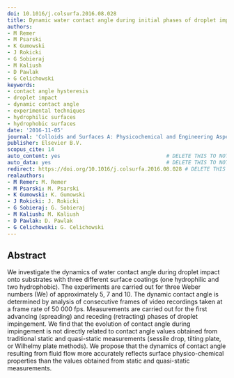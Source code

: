 ```yaml
---
doi: 10.1016/j.colsurfa.2016.08.028
title: Dynamic water contact angle during initial phases of droplet impingement
authors:
- M Remer
- M Psarski
- K Gumowski
- J Rokicki
- G Sobieraj
- M Kaliush
- D Pawlak
- G Celichowski
keywords:
- contact angle hysteresis
- droplet impact
- dynamic contact angle
- experimental techniques
- hydrophilic surfaces
- hydrophobic surfaces
date: '2016-11-05'
journal: 'Colloids and Surfaces A: Physicochemical and Engineering Aspects'
publisher: Elsevier B.V.
scopus_cite: 14
auto_content: yes                                  # DELETE THIS TO NOT AUTO GENERATE CONTENT
auto_data: yes                                     # DELETE THIS TO NOT AUTO GENERATE METADATA
redirect: https://doi.org/10.1016/j.colsurfa.2016.08.028 # DELETE THIS TO NOT REDIRECT
realauthors:
- M Remer: M. Remer
- M Psarski: M. Psarski
- K Gumowski: K. Gumowski
- J Rokicki: J. Rokicki
- G Sobieraj: G. Sobieraj
- M Kaliush: M. Kaliush
- D Pawlak: D. Pawlak
- G Celichowski: G. Celichowski
---
```



## Abstract
We investigate the dynamics of water contact angle during droplet impact onto substrates with three different surface coatings (one hydrophilic and two hydrophobic). The experiments are carried out for three Weber numbers (We) of approximately 5, 7 and 10. The dynamic contact angle is determined by analysis of consecutive frames of video recordings taken at a frame rate of 50 000 fps. Measurements are carried out for the first advancing (spreading) and receding (retracting) phases of droplet impingement. We find that the evolution of contact angle during impingement is not directly related to contact angle values obtained from traditional static and quasi-static measurements (sessile drop, tilting plate, or Wilhelmy plate methods). We propose that the dynamics of contact angle resulting from fluid flow more accurately reflects surface physico-chemical properties than the values obtained from static and quasi-static measurements.

